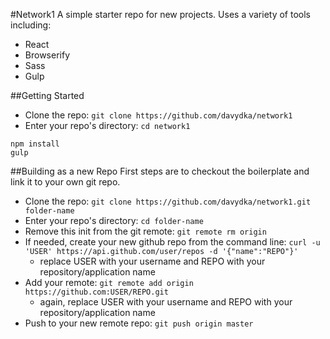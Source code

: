 #Network1
A simple starter repo for new projects. Uses a variety of tools including:

* React
* Browserify
* Sass
* Gulp

##Getting Started
* Clone the repo: `git clone https://github.com/davydka/network1`
* Enter your repo's directory: `cd network1`

```
npm install
gulp
```
##Building as a new Repo
First steps are to checkout the boilerplate and link it to your own git repo.

* Clone the repo: `git clone https://github.com/davydka/network1.git folder-name`
* Enter your repo's directory: `cd folder-name`
* Remove this init from the git remote: `git remote rm origin`
* If needed, create your new github repo from the command line: `curl -u 'USER' https://api.github.com/user/repos -d '{"name":"REPO"}'`
	* replace USER with your username and REPO with your repository/application name
* Add your remote: `git remote add origin https://github.com:USER/REPO.git`
	* again, replace USER with your username and REPO with your repository/application name
* Push to your new remote repo: `git push origin master`

